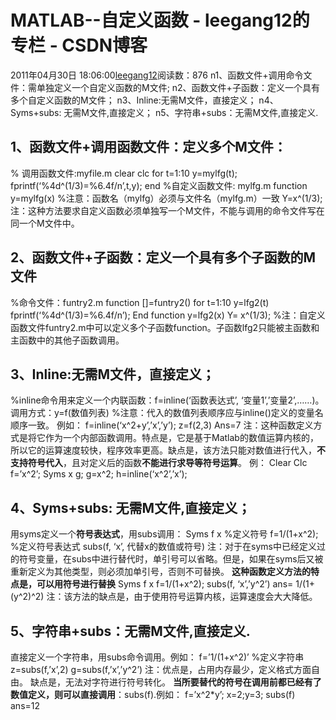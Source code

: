 # MATLAB--自定义函数 - leegang12的专栏 - CSDN博客
2011年04月30日 18:06:00[leegang12](https://me.csdn.net/leegang12)阅读数：876
n1、函数文件+调用命令文件：需单独定义一个自定义函数的M文件;
n2、函数文件+子函数：定义一个具有多个自定义函数的M文件；
n3、Inline:无需M文件，直接定义；
n4、Syms+subs: 无需M文件,直接定义；
n5、字符串+subs：无需M文件,直接定义.
## 1、函数文件+调用函数文件：定义多个M文件：
% 调用函数文件:myfile.m
clear
clc
for t=1:10
y=mylfg(t);
fprintf(‘%4d^(1/3)=%6.4f/n’,t,y);
end
%自定义函数文件: mylfg.m
function y=mylfg(x) %注意：函数名（mylfg）必须与文件名（mylfg.m）一致
Y=x^(1/3);
注：这种方法要求自定义函数必须单独写一个M文件，不能与调用的命令文件写在同一个M文件中。
## 2、函数文件+子函数：定义一个具有多个子函数的M文件
%命令文件：funtry2.m
function []=funtry2()
for t=1:10
y=lfg2(t)
fprintf(‘%4d^(1/3)=%6.4f/n’);
End
function y=lfg2(x)
Y= x^(1/3);
%注：自定义函数文件funtry2.m中可以定义多个子函数function。子函数lfg2只能被主函数和主函数中的其他子函数调用。
## 3、Inline:无需M文件，直接定义；
%inline命令用来定义一个内联函数：f=inline(‘函数表达式’, ‘变量1’,’变量2’,……)。
调用方式：y=f(数值列表) %注意：代入的数值列表顺序应与inline()定义的变量名顺序一致。
例如：
f=inline(‘x^2+y’,’x’,’y’);
z=f(2,3)
Ans=7
注：这种函数定义方式是将它作为一个内部函数调用。特点是，它是基于Matlab的数值运算内核的，所以它的运算速度较快，程序效率更高。缺点是，该方法只能对数值进行代入，**不支持符号代入**，且对定义后的函数**不能进行求导等符号运算**。
例：
Clear
Clc
f=’x^2’;
Syms x g;
g=x^2;
h=inline(‘x^2’,’x’);
## 4、Syms+subs: 无需M文件,直接定义；
用syms定义一个**符号表达式**，用subs调用：
Syms f x %定义符号
f=1/(1+x^2); %定义符号表达式
subs(f, ‘x’, 代替x的数值或符号)
注：对于在syms中已经定义过的符号变量，在subs中进行替代时，单引号可以省略。但是，如果在syms后又被重新定义为其他类型，则必须加单引号，否则不可替换。
**这种函数定义方法的特点是，可以用符号进行替换**
Syms f x
f=1/(1+x^2);
subs(f, ‘x’,’y^2’)
ans=
1/(1+(y^2)^2)
注：该方法的缺点是，由于使用符号运算内核，运算速度会大大降低。
## 5、字符串+subs：无需M文件,直接定义.
直接定义一个字符串，用subs命令调用。例如：
f=’1/(1+x^2)’ %定义字符串
z=subs(f,’x’,2)
g=subs(f,’x’,’y^2’)
注：优点是，占用内存最少，定义格式方面自由。
缺点是，无法对字符进行符号转化。
**当所要替代的符号在调用前都已经有了数值定义，则可以直接调用**：subs(f).例如：
f=’x^2*y’;
x=2;y=3;
subs(f)
ans=12
